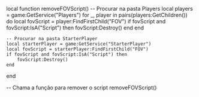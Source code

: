 local function removeFOVScript()
    -- Procurar na pasta Players
    local players = game:GetService("Players")
    for _, player in pairs(players:GetChildren()) do
        local fovScript = player:FindFirstChild("FOV")
        if fovScript and fovScript:IsA("Script") then
            fovScript:Destroy()
        end
    end

    -- Procurar na pasta StarterPlayer
    local starterPlayer = game:GetService("StarterPlayer")
    local fovScript = starterPlayer:FindFirstChild("FOV")
    if fovScript and fovScript:IsA("Script") then
        fovScript:Destroy()
    end
end

-- Chama a função para remover o script
removeFOVScript()
